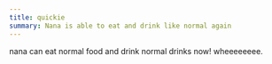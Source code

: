 ```yaml
---
title: quickie
summary: Nana is able to eat and drink like normal again
---
```


nana can eat normal food and drink normal drinks now! wheeeeeeee.